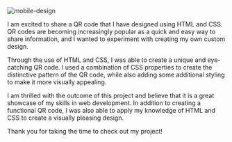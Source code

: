 ![mobile-design](https://github.com/oluwatobi-fasasi/binance-charity-SD/assets/106747387/4586b520-e305-4866-a9ad-5c1450764553)

I am excited to share a QR code that I have designed using HTML and CSS. QR codes are becoming increasingly popular as a quick and easy way to share information, and I wanted to experiment with creating my own custom design.

Through the use of HTML and CSS, I was able to create a unique and eye-catching QR code. I used a combination of CSS properties to create the distinctive pattern of the QR code, while also adding some additional styling to make it more visually appealing.

I am thrilled with the outcome of this project and believe that it is a great showcase of my skills in web development. In addition to creating a functional QR code, I was also able to apply my knowledge of HTML and CSS to create a visually pleasing design.

Thank you for taking the time to check out my project!
